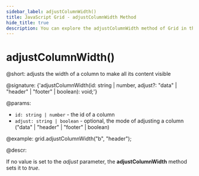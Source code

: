 ```yaml
---
sidebar_label: adjustColumnWidth()
title: JavaScript Grid - adjustColumnWidth Method 
hide_title: true
description: You can explore the adjustColumnWidth method of Grid in the documentation of the DHTMLX JavaScript UI library. Browse developer guides and API reference, try out code examples and live demos, and download a free 30-day evaluation version of DHTMLX Suite 7.
---
```

 
# adjustColumnWidth()

@short: adjusts the width of a column to make all its content visible

@signature: {'adjustColumnWidth(id: string | number, adjust?: "data" | "header" | "footer" | boolean): void;'}

@params:
- `id: string | number` - the id of a column
- `adjust: string | boolean` - optional, the mode of adjusting a column ("data" | "header" | "footer" | boolean)

@example:
grid.adjustColumnWidth("b", "header");

@descr:

If no value is set to the *adjust* parameter, the **adjustColumnWidth** method sets it to *true*.

[comment]: # (@relatedapi: grid/api/grid_adjust_config.md)
